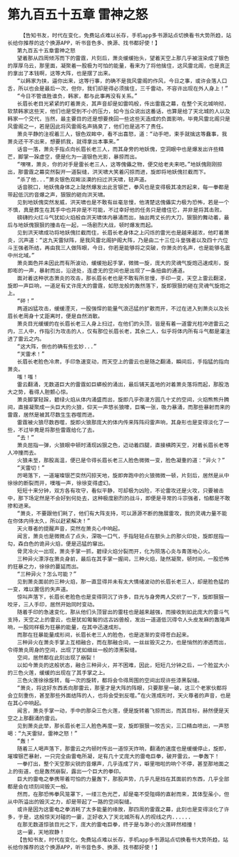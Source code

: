 # 第九百五十五章 雷神之怒
        【告知书友，时代在变化，免费站点难以长存，手机app多书源站点切换看书大势所趋，站长给你推荐的这个换源APP，听书音色多、换源、找书都好使！】
       第九百五十五章雷神之怒
       望着那从四周倾泻而下的雷霆，片刻后，萧炎缓缓抬头，望着天空上那几乎被渲染成了银色的厚厚乌云，那里面，凝聚着一股极为可怕的能量，看来为了将他擒住，这风雷北阁，也是真正的拿出了本钱啊，这等大阵，也是摆了出来。
       “以韩家为挟，逼你出来，这等行事，的确不是我风雷阁的作风，今日之事，或许会落人口舌，所以也会是最后一次，但你，我们却是得必须擒住，三千雷动，不容许出现在外人身上！”
       “今日不管谁胜谁负，韩家，都与此事再没有关系。”
       长眉长老目光紧紧的盯着萧炎，其声音却是如雷鸣般，传出雷霆之幕，在整个天北城响彻，软禁韩家这些天，他们也是受到不小的压力，如今当众说出这番话，也算是给了天北城的人以及韩家一个交代，当然，最主要目的还是想要挽回一些这些天造成的负面影响，毕竟风雷北阁只是风雷阁之一，若是因此将风雷阁名声搞臭了，他们也是逃不了责任。
       萧炎平静的注视着三人，银色双眸中，看不出喜怒，道：“动手吧，束手就擒这等蠢事，我萧炎还干不出来，想要抓我，就得拿出本事来。”
       话音一落，萧炎手指点向长眉长老三人，而其身旁的地妖傀，空洞眼中也是爆发出许些精芒，脚掌一跺虚空，便是化为一道银色光影，暴掠而出。
       “嘿嘿，萧炎，你的对手是雷长老三人，这等傀儡之物，便交给老夫来吧。”地妖傀刚刚掠出，那雷霆之幕突然裂开一道裂缝，洪天啸大笑着闪掠而进，旋即将地妖傀拦截而下。
       “杀了他...”萧炎银色双眸淡漠的扫过洪天啸，轻声道。
       话音脱口，地妖傀身体之上陡然爆发出此言银芒，拳风也是变得极其凌厉起来，每一拳都是带起低沉的音爆之声，狠狠的砸向洪天啸。
       见到地妖傀突然发威，洪天啸也是不敢有丝毫怠慢，他清楚这傀儡实力极为恐怖，若是一个不慎，真是葬生在其手中也并非是不可能，不过幸好他的任务只是缠住它，并非是将其击败。
       磅礴的火红斗气犹如火焰般自洪天啸体内暴涌而出，抽出两丈长的大刀，狠狠的舞动着，最后与地妖傀狠狠的撞击在一起，一场剧烈大战，顿时爆发而起。
       见到洪天啸成功将地妖傀拦截而住，长眉长老身体之上闪烁的雷光也是越来越浓，他盯着萧炎，沉声道：“这九天雷狱阵，是我风雷北阁护阁大阵，乃是由二十三位斗皇强者以及四十六位斗王强者所结，再由我三人做阵眼，今日，你若是能够将之突破，你萧炎的名声，也是能够名震中州北域。”
       萧炎面色并未因此而有所波动，缓缓抬起手掌，微微一旋，庞大的灵魂气旋炮迅速成形，旋即嘭的一声，暴射而出，沿途处，连虚无的空间也是出现了一条扭曲的通道。
       面对着这种状态萧炎的攻击，那长眉长老也是不敢有所怠慢，手印一变，天空上雷云翻滚，旋即一声巨响，一道足有丈许庞大的雷霆，如怒龙般的轰然落下，旋即狠狠的砸在灵魂气旋炮之上。
       “砰！”
       两道凶猛攻击，缓缓湮灭，一股强悍的能量气浪迅猛的扩散而开，不过在进入到萧炎以及长眉长老周身十丈距离时，便是自然消散。
       萧炎目光缓缓的在长眉长老三人身上扫过，在他们的头顶，皆是有着一道雷光柱冲进雷云之内，三人中，作指引为攻击的人，仅有那位长眉长老，其余二人，似乎将体内所有斗气都是灌注进了雷云之内。
       “这大阵，倒也的确有些玄妙...”
       “天雷术！”
       长眉长老脸色冷肃，手印急速变动，而天空上的雷云也是随之翻涌，瞬间后，手指猛的指向萧炎。
       嗤！嗤！
       雷云翻涌，无数道巨大的雷霆如巨蟒般的涌出，最后铺天盖地的对着萧炎落将而起，那股浩大之势，看得人胆颤心惊。
       萧炎脚掌轻跺，碧绿火焰从体内涌盛而出，旋即几乎弥漫方圆几十丈的空间，火焰熊熊升腾间，直接凝聚成一头巨大的火狼，仰天一声悠长狼嚎，巨嘴一张，吸力暴涌，而那些暴射而来的雷霆，居然是被其尽数生生吞噬而进。
       雷霆被火狼尽数吞噬，旋即火狼那庞大的体内传来阵阵闷雷声响，其身形也是变得淡化了一些，不过毕竟是将那些雷霆给化了去。
       “去！”
       萧炎屈指一弹，火狼眼中顿时涌现凶狠之色，迈动着四腿，直接横跨天空，对着长眉长老等人冲撞而去。
       火狼未至，那股高温，便已是令得长眉长老三人脸色微微一变，脸色凝重的道：“异火？”
       “天雷切！”
       厉喝落下，一道璀璨银芒突然闪掠天地，旋即奔跑中的火狼微微一顿，片刻后，居然是从中徐徐的断裂而开，噗嗤一声，徐徐变得虚幻。
       短短十来分钟，双方各有攻守，看似平静，可却极为凶险，不论雷攻还是火攻，只要被击中，那下场定然是不会好到何处去，这种极度剧烈的战斗，即便是寻常的斗宗强者，怕都是不敢掺和进来。
       “萧炎，不要跟他们耗了，他们有大阵支持，可以源源不断的施展雷攻，我的灵魂力量不能在你体内待太久，所以赶紧解决！”
       天火尊者的提醒声音，突然在萧炎心中响起。
       闻言，萧炎也是微微点了点头，深吸一口气，手指轻轻点在额头上的那火印处，旋即屈指一勾，森白色的诡异火焰，便是迅猛的窜出。
       骨灵冷火一出现，萧炎手掌一抓，碧绿火焰分裂而开，化为陨落心炎与青莲地心火。
       三种异火漂浮在萧炎身前，最后在其手掌一握间，三种火焰，陡然凝聚，顿时间，一股恐怖的狂暴之力，徐徐的蔓延而出。
       “三种异火？怎么可能？”
       见到萧炎面前的三种火焰，那一直显得并未有太大情绪波动的长眉长老三人，却是脸色猛的一变，难以置信的失声道。
       惊叫声落下，长眉长老脸色也是变得阴沉了许多，目光与身旁两人交织了一下，旋即狠狠一咬牙，三人手印，居然开始同时变动。
       随着手印的急速变化，那从他们头顶冒出的雷柱也是越来越强，而接收到如此庞大的雷斗气支持，天空之上的雷云，也是犹如匍匐的远古凶兽般，发出一道道低沉得令人头皮发麻的轰隆声响，一股同样极为狂暴的能量，在其中迅速成形。
       而那在狂暴能量成形间，长眉长老三人的脸色，也是逐渐的变得苍白起来。
       三种异火在萧炎手掌上互相融合，而在那融合间，一丝丝毁灭之力，也是悄然的渗透而出，令得萧炎周身的空间，出现了犹如细丝一般的漆黑裂缝。
       空间，居然都在此刻出现了崩裂！
       以如今萧炎的这般状态，融合三种异火，并不困难，因此，短短几分钟之后，一个脸盆大小的三色火莲，缓缓的出现在了其手掌之上。
       三色火莲徐徐旋转，每一次的旋转，都将会令得周围的空间出现许些漆黑裂缝。
       “萧炎，将这好东西丢向那雷云，那里才是大阵的阵眼，只要那里一破，这三个老家伙都将会立刻重伤，甚至那些外面结阵的人，也将会受到反噬。”在火莲成形时，天火尊者的声音，也是在其心中响起。
       闻言，萧炎手掌一动，手中的那朵三色火莲，便是旋转着飞掠而出，而其目标，赫然便是天空之上那翻涌的雷云。
       见到萧炎此举，那长眉长老三人脸色再度一变，旋即狠狠一咬舌尖，三口精血喷出，一声怒喝：“九天雷狱，雷神之怒！”
       “轰！”
       随着三人喝声落下，那雷云之内顿时传出一道惊天炸响，翻涌的速度也是缓缓停止，旋即，璀璨银芒暴射，一只完全由雷电所凝，足有几十丈庞大的雷电巨拳，破开雷云，一拳轰下！
       一拳打出，整个天空那尖锐的音爆声，几乎连成了片，噼里啪啦的响个不停，甚至那地面之上的街道，也是轰然崩裂，露出一个巨大的拳印。
       巨大的雷电之拳携带着可怕的力量轰下，那股声势，几乎凡是挡在其面前的东西，几乎全部都是会在顷刻间毁灭一般。
       然而，在那恐怖拳风笼罩下，一缕三色光芒，却是毫不受阻碍的直射而来，其体型虽小，但从中所溢出的毁灭之力，却是带起了一路的空间裂缝。
       或许是因为这雷电之拳消耗了太多能量的缘故，那四周的雷霆之幕，此刻也是变得淡化了许多，于是，这般惊天对碰的一霎，正好收入了天北城所有人的视线之内......
       在那无数道惊骇目光之下，庞大的雷电巨拳，终于是与渺小的火莲砰然相撞！
       这一霎，天地寂静！
       【告知书友，时代在变化，免费站点难以长存，手机app多书源站点切换看书大势所趋，站长给你推荐的这个换源APP，听书音色多、换源、找书都好使！】